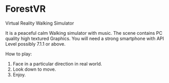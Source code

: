 # ForestVR
Virtual Reality Walking Simulator

It is a peaceful calm Walking simulator with music. The scene contains PC quality high textured Graphics. You will need a strong smartphone with API Level possibly 7.1.1 or above.

How to play:
  1) Face in a particular direction in real world.
  2) Look down to move.
  3) Enjoy.
